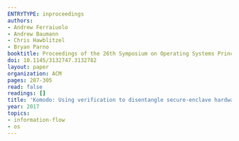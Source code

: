 ```yaml
---
ENTRYTYPE: inproceedings
authors:
- Andrew Ferraiuolo
- Andrew Baumann
- Chris Hawblitzel
- Bryan Parno
booktitle: Proceedings of the 26th Symposium on Operating Systems Principles
doi: 10.1145/3132747.3132782
layout: paper
organization: ACM
pages: 287-305
read: false
readings: []
title: 'Komodo: Using verification to disentangle secure-enclave hardware from software'
year: 2017
topics:
- information-flow
- os
---
```

